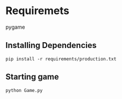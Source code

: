 # Requiremets
pygame

## Installing Dependencies
```pip install -r requirements/production.txt```

## Starting game
```python Game.py```